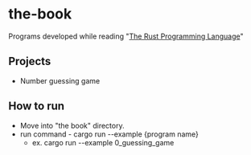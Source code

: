 # the-book
Programs developed while reading "[The Rust Programming Language](https://doc.rust-lang.org/stable/book/title-page.html)"

## Projects
- Number guessing game

## How to run
- Move into "the book" directory.
- run command - cargo run --example {program name}
    - ex. cargo run --example 0_guessing_game 
